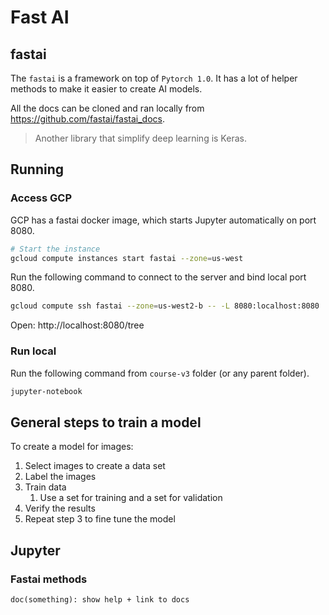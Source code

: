 # Fast AI

## fastai

The `fastai` is a framework on top of `Pytorch 1.0`. 
It has a lot of helper methods to make it easier to create AI models.

All the docs can be cloned and ran locally from https://github.com/fastai/fastai_docs.

> Another library that simplify deep learning is Keras.

## Running

### Access GCP

GCP has a fastai docker image, which starts Jupyter automatically on port 8080.

```sh
# Start the instance
gcloud compute instances start fastai --zone=us-west
```

Run the following command to connect to the server and bind local port 8080.

```sh
gcloud compute ssh fastai --zone=us-west2-b -- -L 8080:localhost:8080
```

Open: http://localhost:8080/tree

### Run local

Run the following command from `course-v3` folder (or any parent folder).

```ss
jupyter-notebook
```

## General steps to train a model

To create a model for images:

1. Select images to create a data set
2. Label the images
3. Train data
   1. Use a set for training and a set for validation
4. Verify the results
5. Repeat step 3 to fine tune the model

## Jupyter

### Fastai methods

```
doc(something): show help + link to docs
```
